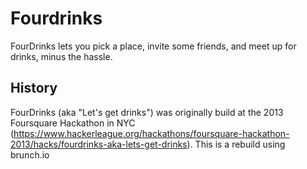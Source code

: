 # Fourdrinks

FourDrinks lets you pick a place, invite some friends, and meet up for drinks, minus the hassle.

## History

FourDrinks (aka "Let's get drinks") was originally build at the 2013 Foursquare Hackathon in NYC (https://www.hackerleague.org/hackathons/foursquare-hackathon-2013/hacks/fourdrinks-aka-lets-get-drinks).
This is a rebuild using brunch.io

